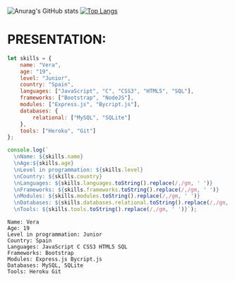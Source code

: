 ![Anurag's GitHub stats](https://github-readme-stats.vercel.app/api?username=vera0011&show_icons=true&theme=merko)
[![Top Langs](https://github-readme-stats.vercel.app/api/top-langs/?username=vera0011&layout=compact)](https://github.com/anuraghazra/github-readme-stats) 
# __PRESENTATION:__
``` js
let skills = {
    name: "Vera",
    age: "19",
    level: "Junior",
    country: "Spain",
    languages: ["JavaScript", "C", "CSS3", "HTML5", "SQL"],
    frameworks: ["Bootstrap", "NodeJS"],
    modules: ["Express.js", "Bycript.js"],
    databases: {
        relational: ["MySQL", "SQLite"]
    },
    tools: ["Heroku", "Git"]
};

console.log(`
  \nName: ${skills.name}
  \nAge:${skills.age}
  \nLevel in programmation: ${skills.level}
  \nCountry: ${skills.country}
  \nLanguages: ${skills.languages.toString().replace(/,/gm, ' ')}
  \nFrameworks: ${skills.frameworks.toString().replace(/,/gm, ' ')}
  \nModules: ${skills.modules.toString().replace(/,/gm, ' ')}
  \nDatabases: ${skills.databases.relational.toString().replace(/,/gm, ' ')}
  \nTools: ${skills.tools.toString().replace(/,/gm, ' ')}`);

```
```
Name: Vera
Age: 19
Level in programmation: Junior
Country: Spain
Languages: JavaScript C CSS3 HTML5 SQL
Frameworks: Bootstrap
Modules: Express.js Bycript.js
Databases: MySQL, SQLite
Tools: Heroku Git
```
